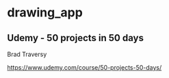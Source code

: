 # drawing_app

## Udemy - 50 projects in 50 days 
Brad Traversy

https://www.udemy.com/course/50-projects-50-days/
